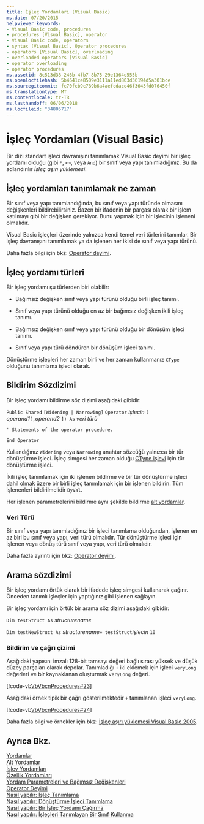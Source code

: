 ```yaml
---
title: İşleç Yordamları (Visual Basic)
ms.date: 07/20/2015
helpviewer_keywords:
- Visual Basic code, procedures
- procedures [Visual Basic], operator
- Visual Basic code, operators
- syntax [Visual Basic], Operator procedures
- operators [Visual Basic], overloading
- overloaded operators [Visual Basic]
- operator overloading
- operator procedures
ms.assetid: 8c513d38-246b-4fb7-8b75-29e1364e555b
ms.openlocfilehash: 5b4641ce8509e3111a11ed803d36194d5a301bce
ms.sourcegitcommit: fc70fcb9c789b6a4aefcdace46f3643fd076450f
ms.translationtype: MT
ms.contentlocale: tr-TR
ms.lasthandoff: 06/06/2018
ms.locfileid: "34805717"
---
```

# <a name="operator-procedures-visual-basic"></a>İşleç Yordamları (Visual Basic)
Bir dizi standart işleci davranışını tanımlamak Visual Basic deyimi bir işleç yordamı olduğu (gibi `*`, `<>`, veya `And`) bir sınıf veya yapı tanımladığınız. Bu da adlandırılır *İşleç aşırı yüklemesi*.  
  
## <a name="when-to-define-operator-procedures"></a>İşleç yordamları tanımlamak ne zaman  
 Bir sınıf veya yapı tanımlandığında, bu sınıf veya yapı türünde olmasını değişkenleri bildirebilirsiniz. Bazen bir ifadenin bir parçası olarak bir işlem katılmayı gibi bir değişken gerekiyor. Bunu yapmak için bir işlecinin işleneni olmalıdır.  
  
 Visual Basic işleçleri üzerinde yalnızca kendi temel veri türlerini tanımlar. Bir işleç davranışını tanımlamak ya da işlenen her ikisi de sınıf veya yapı türünü.  
  
 Daha fazla bilgi için bkz: [Operator deyimi](../../../../visual-basic/language-reference/statements/operator-statement.md).  
  
## <a name="types-of-operator-procedure"></a>İşleç yordamı türleri  
 Bir işleç yordamı şu türlerden biri olabilir:  
  
-   Bağımsız değişken sınıf veya yapı türünü olduğu birli işleç tanımı.  
  
-   Sınıf veya yapı türünü olduğu en az bir bağımsız değişken ikili işleç tanımı.  
  
-   Bağımsız değişken sınıf veya yapı türünü olduğu bir dönüşüm işleci tanımı.  
  
-   Sınıf veya yapı türü döndüren bir dönüşüm işleci tanımı.  
  
 Dönüştürme işleçleri her zaman birli ve her zaman kullanmanız `CType` olduğunu tanımlama işleci olarak.  
  
## <a name="declaration-syntax"></a>Bildirim Sözdizimi  
 Bir işleç yordamı bildirme söz dizimi aşağıdaki gibidir:  
  
 `Public Shared`   `[Widening | Narrowing]`   `Operator`  *işlecin* `(` *operand1*`[,`*operand2* `]) As` *veri türü*  
  
 `' Statements of the operator procedure.`  
  
 `End Operator`  
  
 Kullandığınız `Widening` veya `Narrowing` anahtar sözcüğü yalnızca bir tür dönüştürme işleci. İşleç simgesi her zaman olduğu [CType işlevi](../../../../visual-basic/language-reference/functions/ctype-function.md) için tür dönüştürme işleci.  
  
 İkili işleç tanımlamak için iki işlenen bildirme ve bir tür dönüştürme işleci dahil olmak üzere bir birli işleç tanımlamak için bir işlenen bildirin. Tüm işlenenleri bildirilmelidir `ByVal`.  
  
 Her işlenen parametrelerini bildirme aynı şekilde bildirme [alt yordamlar](./sub-procedures.md).  
  
### <a name="data-type"></a>Veri Türü  
 Bir sınıf veya yapı tanımladığınız bir işleci tanımlama olduğundan, işlenen en az biri bu sınıf veya yapı, veri türü olmalıdır. Tür dönüştürme işleci için işlenen veya dönüş türü sınıf veya yapı, veri türü olmalıdır.  
  
 Daha fazla ayrıntı için bkz: [Operator deyimi](../../../../visual-basic/language-reference/statements/operator-statement.md).  
  
## <a name="calling-syntax"></a>Arama sözdizimi  
 Bir işleç yordamı örtük olarak bir ifadede işleç simgesi kullanarak çağırır. Önceden tanımlı işleçler için yaptığınız gibi işlenen sağlayın.  
  
 Bir işleç yordamı için örtük bir arama söz dizimi aşağıdaki gibidir:  
  
 `Dim testStruct As`  *structurename*  
  
 `Dim testNewStruct As`  *structurename*`= testStruct`*işlecin*  `10`  
  
### <a name="illustration-of-declaration-and-call"></a>Bildirim ve çağrı çizimi  
 Aşağıdaki yapısını imzalı 128-bit tamsayı değeri bağlı sırası yüksek ve düşük düzey parçaları olarak depolar. Tanımladığı `+` iki eklemek için işleci `veryLong` değerleri ve bir kaynaklanan oluşturmak `veryLong` değeri.  
  
 [!code-vb[VbVbcnProcedures#23](./codesnippet/VisualBasic/operator-procedures_1.vb)]  
  
 Aşağıdaki örnek tipik bir çağrı gösterilmektedir `+` tanımlanan işleci `veryLong`.  
  
 [!code-vb[VbVbcnProcedures#24](./codesnippet/VisualBasic/operator-procedures_2.vb)]  
  
 Daha fazla bilgi ve örnekler için bkz: [İşleç aşırı yüklemesi Visual Basic 2005](https://msdn.microsoft.com/library/ms379613(v=vs.80).aspx).  
  
## <a name="see-also"></a>Ayrıca Bkz.  
 [Yordamlar](./index.md)  
 [Alt Yordamlar](./sub-procedures.md)  
 [İşlev Yordamları](./function-procedures.md)  
 [Özellik Yordamları](./property-procedures.md)  
 [Yordam Parametreleri ve Bağımsız Değişkenleri](./procedure-parameters-and-arguments.md)  
 [Operator Deyimi](../../../../visual-basic/language-reference/statements/operator-statement.md)  
 [Nasıl yapılır: İşleç Tanımlama](./how-to-define-an-operator.md)  
 [Nasıl yapılır: Dönüştürme İşleci Tanımlama](./how-to-define-a-conversion-operator.md)  
 [Nasıl yapılır: Bir İşleç Yordamı Çağırma](./how-to-call-an-operator-procedure.md)  
 [Nasıl yapılır: İşleçleri Tanımlayan Bir Sınıf Kullanma](./how-to-use-a-class-that-defines-operators.md)
